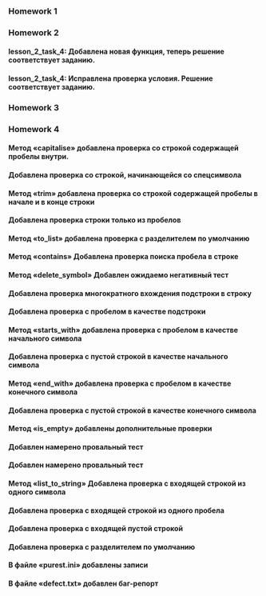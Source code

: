 ### Homework 1
### Homework 2
#### lesson_2_task_4: Добавлена новая функция, теперь решение соответствует заданию.
#### lesson_2_task_4: Исправлена проверка условия. Решение соответствует заданию.
### Homework 3
### Homework 4
#### Метод «capitalise» добавлена проверка со строкой содержащей пробелы внутри.
####    Добавлена проверка со строкой, начинающейся со спецсимвола
#### Метод «trim» добавлена проверка со строкой содержащей пробелы в начале и в конце строки
####    Добавлена проверка строки только из пробелов
#### Метод «to_list» добавлена проверка с разделителем по умолчанию
#### Метод «contains» Добавлена проверка поиска пробела в строке
#### Метод «delete_symbol» Добавлен ожидаемо негативный тест
####    Добавлена проверка многократного вхождения подстроки в строку 
####    Добавлена проверка с пробелом в качестве подстроки
#### Метод «starts_with»  добавлена проверка с пробелом в качестве начального символа
####    Добавлена проверка с пустой строкой в качестве начального символа
#### Метод «end_with» добавлена проверка с пробелом в качестве конечного символа
####    Добавлена проверка с пустой строкой в качестве конечного символа
#### Метод «is_empty» добавлены дополнительные проверки
####    Добавлен намерено провальный тест 
####    Добавлен намерено провальный тест
#### Метод «list_to_string» Добавлена проверка с входящей строкой из одного символа
####    Добавлена проверка с входящей строкой из одного пробела
####    Добавлена проверка с входящей пустой строкой
####    Добавлена проверка с разделителем по умолчанию
#### В файле «purest.ini» добавлены записи 
#### В файле «defect.txt» добавлен баг-репорт


